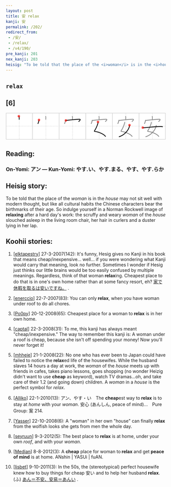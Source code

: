 ```yaml
---
layout: post
title: 安 relax
kanji: 安
permalink: /202/
redirect_from:
 - /安/
 - /relax/
 - /v4/190/
pre_kanji: 201
nex_kanji: 203
heisig: "To be told that the place of the <i>woman</i> is in the <i>house</i> may not sit well with modern thought, but like all cultural habits the Chinese characters bear the birthmarks of their age. So indulge yourself in a Norman Rockwell image of <b>relaxing</b> after a hard day's work: the scruffy and weary <i>woman</i> of the <i>house</i> slouched asleep in the living room chair, her hair in curlers and a duster lying in her lap."
---
```


## `relax`

## [6]

<div class="stroke"><img src="../images/E5AE89.png" /></div>

## Reading:

### On-Yomi: アン &mdash; Kun-Yomi: やす.い、やす.まる、やす、やす.らか

## Heisig story:

To be told that the place of the <i>woman</i> is in the <i>house</i> may not sit well with modern thought, but like all cultural habits the Chinese characters bear the birthmarks of their age. So indulge yourself in a Norman Rockwell image of <b>relaxing</b> after a hard day's work: the scruffy and weary <i>woman</i> of the <i>house</i> slouched asleep in the living room chair, her hair in curlers and a duster lying in her lap.

## Koohii stories:

1) [<a href="http://kanji.koohii.com/profile/elktapestry">elktapestry</a>] 27-3-2007(142): It&#039;s funny, Hesig gives no Kanji in his book that means cheap/inexpensive... well... if you were wondering what Kanji would carry that meaning, look no further. Sometimes I wonder if Hesig just thinks our little brains would be too easily confused by multiple meanings. Regardless, think of that woman<strong> relax</strong>ing. Cheapest place to do that is in one&#039;s own home rather than at some fancy resort, eh? <a href="midori://search?text=家で休暇を取るは安いですね。">家で休暇を取るは安いですね。</a> .

2) [<a href="http://kanji.koohii.com/profile/enerccio">enerccio</a>] 22-7-2007(83): You can only<strong> relax</strong>, when you have woman under roof to do all chores.

3) [<a href="http://kanji.koohii.com/profile/Po0py">Po0py</a>] 20-12-2008(65): Cheapest place for a woman to<strong> relax</strong> is in her own home.

4) [<a href="http://kanji.koohii.com/profile/captal">captal</a>] 22-3-2008(31): To me, this kanji has always meant &quot;cheap/inexpensive.&quot; The way to remember this kanji is: A woman under a roof is cheap, because she isn&#039;t off spending your money! Now you&#039;ll never forget it!

5) [<a href="http://kanji.koohii.com/profile/mhheie">mhheie</a>] 21-1-2008(22): No one who has ever been to Japan could have failed to notice the<strong> relax</strong>ed life of the housewifes. While the husband slaves 14 hours a day at work, the <em>woman</em> of the <em>house</em> meets up with friends in cafes, takes piano lessons, goes shopping (no wonder Heizig didn&#039;t want to use <strong>cheap</strong> as keyword), watch TV dramas...oh, and take care of their 1.2 (and going down) children. A <em>woman</em> in a <em>house</em> is the perfect symbol for <em>relax</em>.

6) [<a href="http://kanji.koohii.com/profile/Alliko">Alliko</a>] 22-1-2010(13): アン、やす・い　The <strong>cheap</strong>est way to<strong> relax</strong> is to stay at <em>home</em> with your <em>woman</em>. 安心 (あんしん, peace of mind)…　Pure Group: 案 214.

7) [<a href="http://kanji.koohii.com/profile/Yasser">Yasser</a>] 22-10-2008(6): A &quot;woman&quot; in her own &quot;house&quot; can finally<strong> relax</strong> from the wolfish looks she gets from men the whole day.

8) [<a href="http://kanji.koohii.com/profile/seyruun">seyruun</a>] 9-3-2012(5): The best place to<strong> relax</strong> is at home, under your own <em>roof</em>, and with your <em>woman</em>.

9) [<a href="http://kanji.koohii.com/profile/Median">Median</a>] 8-8-2012(3): A <strong>cheap</strong> place for woman to<strong> relax</strong> and get <strong>peace of mind</strong> is at home. ANshin | YASUi | fuAN.

10) [<a href="http://kanji.koohii.com/profile/lisbet">lisbet</a>] 9-10-2011(3): In the 50s, the (stereotypical) perfect housewife knew how to buy things for cheap 安い and to help her husband<strong> relax</strong>.　(ふ) <a href="midori://search?text=あん＝不安、安易＝あんい">あん＝不安、安易＝あんい</a> .
